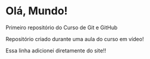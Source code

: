 # Olá, Mundo!
 Primeiro repositório do Curso de Git e GitHub

 Repositório criado durante uma aula do curso em vídeo!

Essa linha adicionei diretamente do site!!
